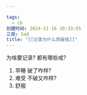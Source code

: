 ```yaml
---

tags:
  - cb
创建时间: 2024-11-16 20:33:55
三观: Sad
title: "[[记录为什么而破戒]]"
---
```

为啥要记录? 
都有哪些戒? 
1. 早睡
破了咋样? 
1. 难受
不破又咋样? 
1. 舒服
